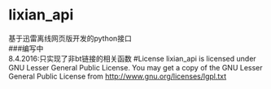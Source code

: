 # lixian_api
基于迅雷离线网页版开发的python接口    
###编写中  
8.4.2016:只实现了非bt链接的相关函数
#License
lixian_api is licensed under GNU Lesser General Public License. You may get a copy of the GNU Lesser General Public License from <http://www.gnu.org/licenses/lgpl.txt>
